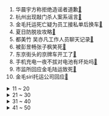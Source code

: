 1. 华晨宇方称拒绝造谣者道歉[:link:](https://s.weibo.com/weibo?q=%23华晨宇方称拒绝造谣者道歉%23&Refer=top)
2. 杭州出现敲门杀人案系谣言[:link:](https://s.weibo.com/weibo?q=%23杭州出现敲门杀人案系谣言%23&Refer=top)
3. 金毛托运死亡疑为员工接私单后换车[:link:](https://s.weibo.com/weibo?q=%23金毛托运死亡疑为员工接私单后换车%23&Refer=top)
4. 夏日防脱妆攻略[:link:](https://s.weibo.com/weibo?q=%23夏日防脱妆攻略%23&Refer=top)
5. 都美竹 吴亦凡工作人员聊天记录[:link:](https://s.weibo.com/weibo?q=%23都美竹%20吴亦凡工作人员聊天记录%23&Refer=top)
6. 被彭昱畅张子枫笑死[:link:](https://s.weibo.com/weibo?q=%23被彭昱畅张子枫笑死%23&Refer=top)
7. 东京街头的京牌车开工了[:link:](https://s.weibo.com/weibo?q=%23东京街头的京牌车开工了%23&Refer=top)
8. 手机充电一夜不拔对电池有坏处吗[:link:](https://s.weibo.com/weibo?q=%23手机充电一夜不拔对电池有坏处吗%23&Refer=top)
9. 市监所回应金毛陆运致死[:link:](https://s.weibo.com/weibo?q=%23市监所回应金毛陆运致死%23&Refer=top)
10. 金毛siri托运公司回应[:link:](https://s.weibo.com/weibo?q=%23金毛siri托运公司回应%23&Refer=top)
<details>
<summary>11 ~ 20</summary>

11. 网信办等七部门进驻滴滴[:link:](https://s.weibo.com/weibo?q=%23网信办等七部门进驻滴滴%23&Refer=top)
12. 乐华年会 土到家了[:link:](https://s.weibo.com/weibo?q=%23乐华年会%20土到家了%23&Refer=top)
13. 潘玮柏4晚瘦了4.6公斤[:link:](https://s.weibo.com/weibo?q=%23潘玮柏4晚瘦了4.6公斤%23&Refer=top)
14. 夏天穿短裤上班被解雇[:link:](https://s.weibo.com/weibo?q=%23夏天穿短裤上班被解雇%23&Refer=top)
15. 美财政部制裁7名香港中联办副主任[:link:](https://s.weibo.com/weibo?q=%23美财政部制裁7名香港中联办副主任%23&Refer=top)
16. 母亲每月搬600个煤气罐养活残疾儿子[:link:](https://s.weibo.com/weibo?q=%23母亲每月搬600个煤气罐养活残疾儿子%23&Refer=top)
17. 黄磊黄渤朝张艺兴下狠手[:link:](https://s.weibo.com/weibo?q=%23黄磊黄渤朝张艺兴下狠手%23&Refer=top)
18. 东北的雪糕有多便宜[:link:](https://s.weibo.com/weibo?q=%23东北的雪糕有多便宜%23&Refer=top)
19. 洛根李醒了[:link:](https://s.weibo.com/weibo?q=%23洛根李醒了%23&Refer=top)
20. 广州下暴雨坐车跟坐船似的[:link:](https://s.weibo.com/weibo?q=%23广州下暴雨坐车跟坐船似的%23&Refer=top)
</details>
<details>
<summary>21 ~ 30</summary>

21. 偶遇大熊猫是什么样的体验[:link:](https://s.weibo.com/weibo?q=%23偶遇大熊猫是什么样的体验%23&Refer=top)
22. 抖森愿意一辈子演洛基[:link:](https://s.weibo.com/weibo?q=%23抖森愿意一辈子演洛基%23&Refer=top)
23. 发发爱我2021向华晨宇道歉[:link:](https://s.weibo.com/weibo?q=%23发发爱我2021向华晨宇道歉%23&Refer=top)
24. 杨迪曾经跟猴子同居[:link:](https://s.weibo.com/weibo?q=%23杨迪曾经跟猴子同居%23&Refer=top)
25. 老极挑队[:link:](https://s.weibo.com/weibo?q=%23老极挑队%23&Refer=top)
26. 杨紫妈妈气质[:link:](https://s.weibo.com/weibo?q=%23杨紫妈妈气质%23&Refer=top)
27. 黄子韬 被综艺眷顾的人[:link:](https://s.weibo.com/weibo?q=%23黄子韬%20被综艺眷顾的人%23&Refer=top)
28. 重庆坠亡幼童父亲曾网上查询幼儿坠亡新闻[:link:](https://s.weibo.com/weibo?q=%23重庆坠亡幼童父亲曾网上查询幼儿坠亡新闻%23&Refer=top)
29. 俄失联飞机已被找到[:link:](https://s.weibo.com/weibo?q=%23俄失联飞机已被找到%23&Refer=top)
30. 云南新增2例本土确诊[:link:](https://s.weibo.com/weibo?q=%23云南新增2例本土确诊%23&Refer=top)
</details>
<details>
<summary>31 ~ 40</summary>

31. 绿豆汤究竟是什么颜色[:link:](https://s.weibo.com/weibo?q=%23绿豆汤究竟是什么颜色%23&Refer=top)
32. 王一博十周年与十二周年红毯对比[:link:](https://s.weibo.com/weibo?q=%23王一博十周年与十二周年红毯对比%23&Refer=top)
33. 硬糖少女在逃公主本人[:link:](https://s.weibo.com/weibo?q=%23硬糖少女在逃公主本人%23&Refer=top)
34. 乐华年会[:link:](https://s.weibo.com/weibo?q=%23乐华年会%23&Refer=top)
35. 燃野少年的天空首映[:link:](https://s.weibo.com/weibo?q=%23燃野少年的天空首映%23&Refer=top)
36. 这猫咪是来报仇的吧[:link:](https://s.weibo.com/weibo?q=%23这猫咪是来报仇的吧%23&Refer=top)
37. 桑拿天也要当心寒气入侵[:link:](https://s.weibo.com/weibo?q=%23桑拿天也要当心寒气入侵%23&Refer=top)
38. 毛泽东手书淮海战役电报底稿[:link:](https://s.weibo.com/weibo?q=%23毛泽东手书淮海战役电报底稿%23&Refer=top)
39. 新冠疫苗接种遵循自愿原则[:link:](https://s.weibo.com/weibo?q=%23新冠疫苗接种遵循自愿原则%23&Refer=top)
40. 卖货大哥烈日下被晒出真皮背心[:link:](https://s.weibo.com/weibo?q=%23卖货大哥烈日下被晒出真皮背心%23&Refer=top)
</details>
<details>
<summary>41 ~ 50</summary>

41. 张碧晨方律师声明[:link:](https://s.weibo.com/weibo?q=%23张碧晨方律师声明%23&Refer=top)
42. 狗狗听到鼓励20米井下咬住救援绳[:link:](https://s.weibo.com/weibo?q=%23狗狗听到鼓励20米井下咬住救援绳%23&Refer=top)
43. 独居女性的安全神器[:link:](https://s.weibo.com/weibo?q=%23独居女性的安全神器%23&Refer=top)
44. 向往的生活[:link:](https://s.weibo.com/weibo?q=%23向往的生活%23&Refer=top)
45. 三亚红树林发现200斤患病巨龟[:link:](https://s.weibo.com/weibo?q=%23三亚红树林发现200斤患病巨龟%23&Refer=top)
46. 外交部驻港公署谴责美方霸凌制裁[:link:](https://s.weibo.com/weibo?q=%23外交部驻港公署谴责美方霸凌制裁%23&Refer=top)
47. 美团买药买到骑手吃剩的药[:link:](https://s.weibo.com/weibo?q=%23美团买药买到骑手吃剩的药%23&Refer=top)
48. 小朋友因换班级难过的哭了[:link:](https://s.weibo.com/weibo?q=%23小朋友因换班级难过的哭了%23&Refer=top)
49. 学霸父母更有教育优势吗[:link:](https://s.weibo.com/weibo?q=%23学霸父母更有教育优势吗%23&Refer=top)
50. 父母对你长相的评价[:link:](https://s.weibo.com/weibo?q=%23父母对你长相的评价%23&Refer=top)
51. 利拉德 交易申请[:link:](https://s.weibo.com/weibo?q=%23利拉德%20交易申请%23&Refer=top)
</details>